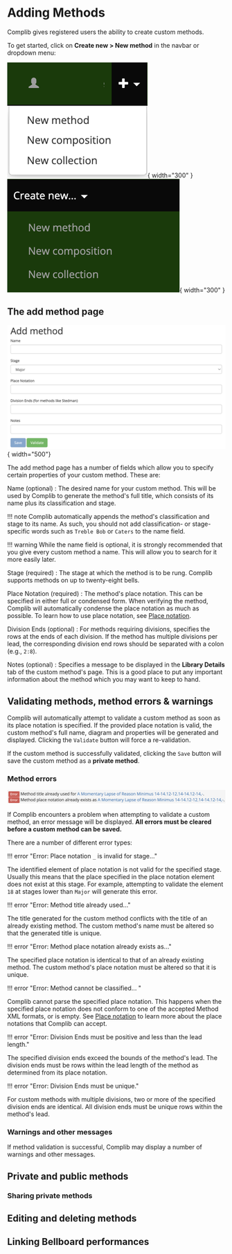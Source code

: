 # Adding Methods
Complib gives registered users the ability to create custom methods.

To get started, click on **Create new > New method** in the navbar or dropdown menu:

![Navbar Create New](../img/navbar_create_new.png){ width="300" }
![Dropdown Menu Create New](../img/dropdown_menu_create_new.png){ width="300" }

## The add method page
![Add Method Page](../img/add_method_page.png){ width="500"}

The add method page has a number of fields which allow you to specify certain properties of your custom method. These are:

Name (optional)
:   The desired name for your custom method. This will be used by Complib to generate the method's full title, which consists of its name plus its classification and stage.

!!! note
    Complib automatically appends the method's classification and stage to its name. As such, you should not add classification- or stage-specific words such as `Treble Bob` or `Caters` to the name field.

!!! warning
    While the name field is optional, it is strongly recommended that you give every custom method a name. This will allow you to search for it more easily later.

Stage (required)
:   The stage at which the method is to be rung. Complib supports methods on up to twenty-eight bells.

Place Notation (required)
:   The method's place notation. This can be specified in either full or condensed form. When verifying the method, Complib will automatically condense the place notation as much as possible. To learn how to use place notation, see [Place notation](place_notation.md).

Division Ends (optional)
:   For methods requiring divisions, specifies the rows at the ends of each division. If the method has multiple divisions per lead, the corresponding division end rows should be separated with a colon (e.g., `2:8`).

Notes (optional)
:   Specifies a message to be displayed in the **Library Details** tab of the custom method's page. This is a good place to put any important information about the method which you may want to keep to hand.

## Validating methods, method errors & warnings
Complib will automatically attempt to validate a custom method as soon as its place notation is specified. If the provided place notation is valid, the custom method's full name, diagram and properties will be generated and displayed. Clicking the `Validate` button will force a re-validation.

If the custom method is successfully validated, clicking the `Save` button will save the custom method as a **private method**.

### Method errors

![Method error message](../img/method_error_message.png)

If Complib encounters a problem when attempting to validate a custom method, an error message will be displayed. **All errors must be cleared before a custom method can be saved.**

There are a number of different error types:

!!! error "Error: Place notation `_` is invalid for stage..."

The identified element of place notation is not valid for the specified stage. Usually this means that the place specified in the place notation element does not exist at this stage. For example, attempting to validate the element `18` at stages lower than `Major` will generate this error.

!!! error "Error: Method title already used..."

The title generated for the custom method conflicts with the title of an already existing method. The custom method's name must be altered so that the generated title is unique.

!!! error "Error: Method place notation already exists as..."

The specified place notation is identical to that of an already existing method. The custom method's place notation must be altered so that it is unique.

!!! error "Error: Method cannot be classified... "

Complib cannot parse the specified place notation. This happens when the specified place notation does not conform to one of the accepted Method XML formats, or is empty. See [Place notation](place_notation.md) to learn more about the place notations that Complib can accept.

!!! error "Error: Division Ends must be positive and less than the lead length."

The specified division ends exceed the bounds of the method's lead. The division ends must be rows within the lead length of the method as determined from its place notation.

!!! error "Error: Division Ends must be unique."

For custom methods with multiple divisions, two or more of the specified division ends are identical. All division ends must be unique rows within the method's lead.

### Warnings and other messages
If method validation is successful, Complib may display a number of warnings and other messages.


## Private and public methods

### Sharing private methods

## Editing and deleting methods

## Linking Bellboard performances

